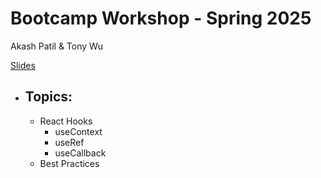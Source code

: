 # Bootcamp Workshop - Spring 2025

Akash Patil & Tony Wu

[Slides](https://docs.google.com/presentation/d/1lmGfuZ5hUkT2wUeLNuQM-eChZvBeaVC0RPcqweOI6Jo/edit?usp=sharing)

- ## Topics:

  - React Hooks
    - useContext
    - useRef
    - useCallback
  - Best Practices
